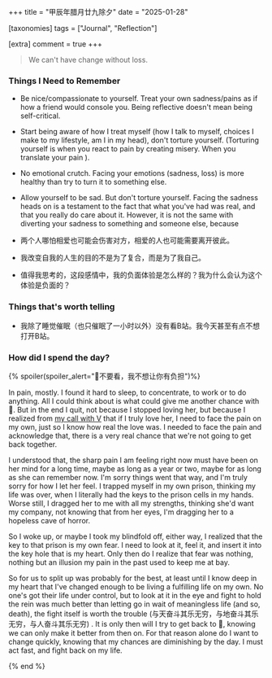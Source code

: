 +++
title = "甲辰年腊月廿九除夕"
date = "2025-01-28"

[taxonomies]
tags = ["Journal", "Reflection"]

[extra]
comment = true
+++

> We can't have change without loss.

### Things I Need to Remember

- Be nice/compassionate to yourself. Treat your own sadness/pains as if how a friend
would console you. Being reflective doesn't mean being self-critical.

- Start being aware of how I treat myself (how I talk to myself, choices I make
to my lifestyle, am I in my head), don't torture yourself. (Torturing yourself
is when you react to pain by creating misery. When you translate your pain ).

- No emotional crutch. Facing your emotions (sadness, loss) is more healthy than
try to turn it to something else.

- Allow yourself to be sad. But don't torture yourself. Facing the sadness heads
on is a testament to the fact that what you've had was real, and that you really
do care about it. However, it is not the same with diverting your sadness to
something and someone else, because

- 两个人哪怕相爱也可能会伤害对方，相爱的人也可能需要离开彼此。

- 我改变自我的人生的目的不是为了复合，而是为了我自己。

- 值得我思考的，这段感情中，我的负面体验是怎么样的？我为什么会认为这个体验是负面的？

### Things that's worth telling

- 我除了睡觉催眠（也只催眠了一小时以外）没有看B站。我今天甚至有点不想打开B站。

### How did I spend the day?
{% spoiler(spoiler_alert="🐷不要看，我不想让你有负担")%}

In pain, mostly. I found it hard to sleep, to concentrate, to work or to do
anything. All I could think about is what could give me another chance with
🐷. But in the end I quit, not because I stopped loving her, but because I
realized from [my call with V](#things-i-need-to-remember) that if I
truly love her, I need to face the pain on my own, just so I know how real the
love was. I needed to face the pain and acknowledge that, there is a very real
chance that we're not going to get back together. 

I understood that, the sharp pain I am feeling right now must have
been on her mind for a long time, maybe as long as a year or two, maybe for as
long as she can remember now. I'm sorry things went that way, and I'm truly sorry
for how I let her feel. I trapped myself in my own prison, thinking my life
was over, when I literally had the keys to the prison cells in my hands. Worse
still, I dragged her to me with all my strengths, thinking she'd want my company,
not knowing that from her eyes, I'm dragging her to a hopeless cave of horror.

So I woke up, or maybe I took my blindfold off, either way, I realized that the key
to that prison is my own fear. I need to look at it, feel it, and insert it into
the key hole that is my heart. Only then do I realize that fear was nothing, nothing
but an illusion my pain in the past used to keep me at bay.

So for us to split up was probably for the best, at least until I know deep in
my heart that I've changed enough to be living a fulfilling life on my own. No
one's got their life under control, but to look at it in the eye and fight to
hold the rein was much better than letting go in wait of meaningless life (and
so, death), the fight itself is worth the trouble
(与天奋斗其乐无穷，与地奋斗其乐无穷，与人奋斗其乐无穷) . It is only then will I
try to get back to 🐷, knowing we can only make it better from then on. For that
reason alone do I want to change quickly, knowing that my chances are diminishing
by the day. I must act fast, and fight back on my life.

{% end %}
